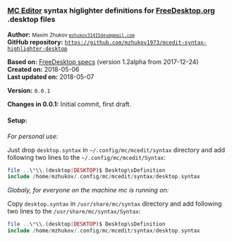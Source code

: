 ### [MC Editor](https://midnight-commander.org) syntax higlighter definitions for [FreeDesktop.org](https://freedesktop.org) .desktop files

**Author:** <small>Maxim Zhukov [`mzhukov31415dev@gmail.com`](mzhukov31415dev@gmail.com)</small><br>
**GitHub repository:** [`https://github.com/mzhukov1973/mcedit-syntax-highlighter-desktop`](https://github.com/mzhukov1973/mcedit-syntax-highlighter-desktop)

**Based on:** [FreeDesktop specs](https://standards.freedesktop.org/desktop-entry-spec/latest) (version 1.2alpha from 2017-12-24)<br>
**Created on:** 2018-05-06<br>
**Last updated on:** 2018-05-07

**Version:** `0.0.1`

**Changes in 0.0.1:** Initial commit, first draft.

#### Setup:
*For personal use:*

Just drop `desktop.syntax` in `~/.config/mc/mcedit/syntax` directory and add following two lines to the `~/.config/mc/mcedit/Syntax`:

```php
file ..\*\\.(desktop|DESKTOP)$ Desktop\sDefinition
include /home/mzhukov/.config/mc/mcedit/syntax/desktop.syntax
```
*Globaly, for everyone on the machine mc is running on:*

Copy `desktop.syntax` in `/usr/share/mc/syntax` directory and add following two lines to the `/usr/share/mc/syntax/Syntax`:

```php
file ..\*\\.(desktop|DESKTOP)$ Desktop\sDefinition
include /home/mzhukov/.config/mc/mcedit/syntax/desktop.syntax
```

